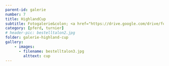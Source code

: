 ```yaml
---
parent-id: galerie
number: 7
title: HighlandCup
subtitle: Fotogalerie&colon; <a href="https://drive.google.com/drive/folders/0B3s1tTwBbDVgS0ZPRVBNeWxRUWc">"KLICK"</a>
category: [pferd, turnier]
# header-pic: bestelltalon2.jpg
folder: galerie-highland-cup
gallery:
    - images:
      - filename: bestelltalon3.jpg
        alttext: cup
---
```

<!-- beschreibender Text hier -->
